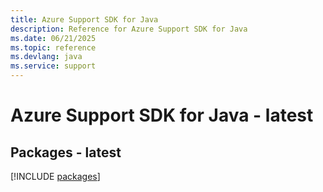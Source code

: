 ```yaml
---
title: Azure Support SDK for Java
description: Reference for Azure Support SDK for Java
ms.date: 06/21/2025
ms.topic: reference
ms.devlang: java
ms.service: support
---
```

# Azure Support SDK for Java - latest
## Packages - latest
[!INCLUDE [packages](support-index.md)]